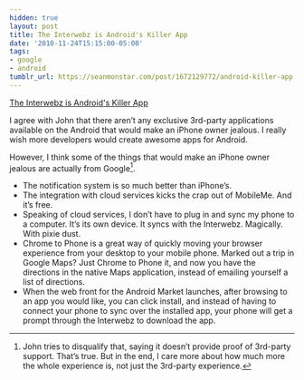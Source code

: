 ```yaml
---
hidden: true
layout: post
title: The Interwebz is Android's Killer App
date: '2010-11-24T15:15:00-05:00'
tags:
- google
- android
tumblr_url: https://seanmonstar.com/post/1672129772/android-killer-app
---
```

[The Interwebz is Android's Killer App](http://daringfireball.net/2010/11/where_are_the_android_killer_apps)  

I agree with John that there aren’t any exclusive 3rd-party applications available on the Android that would make an iPhone owner jealous. I really wish more developers would create awesome apps for Android.

However, I think some of the things that would make an iPhone owner jealous are actually from Google[^1].

- The notification system is so much better than iPhone’s.
- The integration with cloud services kicks the crap out of MobileMe. And it’s free.
- Speaking of cloud services, I don’t have to plug in and sync my phone to a computer. It’s its own device. It syncs with the Interwebz. Magically. With pixie dust.
- Chrome to Phone is a great way of quickly moving your browser experience from your desktop to your mobile phone. Marked out a trip in Google Maps? Just Chrome to Phone it, and now you have the directions in the native Maps application, instead of emailing yourself a list of directions.
- When the web front for the Android Market launches, after browsing to an app you would like, you can click install, and instead of having to connect your phone to sync over the installed app, your phone will get a prompt through the Interwebz to download the app.



[^1]: John tries to disqualify that, saying it doesn’t provide proof of 3rd-party support. That’s true. But in the end, I care more about how much more the whole experience is, not just the 3rd-party experience.

